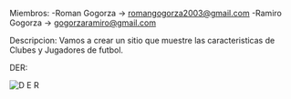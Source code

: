 Miembros: -Roman Gogorza  -> romangogorza2003@gmail.com
          -Ramiro Gogorza -> gogorzaramiro@gmail.com

Descripcion: Vamos a crear un sitio que muestre las caracteristicas de Clubes y Jugadores de futbol.

DER:

![D E R](https://github.com/user-attachments/assets/6150e0c2-e28a-4f4f-ada4-511a8d1c5b7a)


